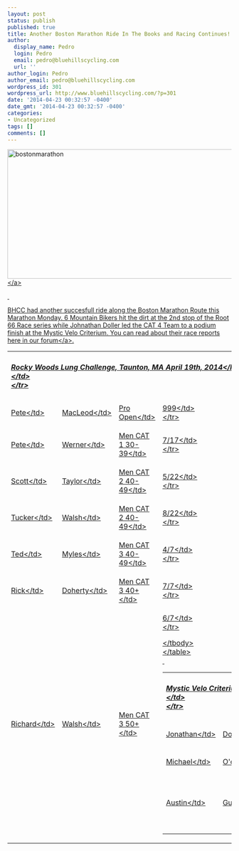 ```yaml
---
layout: post
status: publish
published: true
title: Another Boston Marathon Ride In The Books and Racing Continues!
author:
  display_name: Pedro
  login: Pedro
  email: pedro@bluehillscycling.com
  url: ''
author_login: Pedro
author_email: pedro@bluehillscycling.com
wordpress_id: 301
wordpress_url: http://www.bluehillscycling.com/?p=301
date: '2014-04-23 00:32:57 -0400'
date_gmt: '2014-04-23 00:32:57 -0400'
categories:
- Uncategorized
tags: []
comments: []
---
```

<p><a href="http:&#47;&#47;www.bluehillscycling.com&#47;BHCC-3&#47;wp-content&#47;uploads&#47;2014&#47;04&#47;bostonmarathon.jpg"><img class="alignnone size-full wp-image-312" alt="bostonmarathon" src="http:&#47;&#47;www.bluehillscycling.com&#47;BHCC-3&#47;wp-content&#47;uploads&#47;2014&#47;04&#47;bostonmarathon.jpg" width="545" height="291" &#47;><&#47;a></p>
<p>&nbsp;</p>
<p>BHCC had another succesfull ride along the Boston Marathon Route this Marathon Monday. 6 Mountain Bikers hit the dirt at the 2nd stop of the Root 66 Race series while Johnathan Doller led the CAT 4 Team to a podium finish at the Mystic Velo Criterium. You can read about their race reports <a href="http:&#47;&#47;http:&#47;&#47;www.bluehillscycling.com&#47;forum&#47;">here in our forum<&#47;a>.</p>
<table class="datatable1" width="100%">
<tbody>
<tr>
<td class="headerrow3" colspan="5">
<h5>Rocky Woods Lung Challenge, Taunton, MA April 19th, 2014<&#47;h5><br />
<&#47;td><br />
<&#47;tr></p>
<tr class="datarow2">
<td>Pete<&#47;td></p>
<td>MacLeod<&#47;td></p>
<td>Pro Open<&#47;td></p>
<td width="70px">999<&#47;td><br />
<&#47;tr></p>
<tr class="datarow1">
<td>Pete<&#47;td></p>
<td>Werner<&#47;td></p>
<td>Men CAT 1 30-39<&#47;td></p>
<td width="70px">7&#47;17<&#47;td><br />
<&#47;tr></p>
<tr class="datarow1">
<td>Scott<&#47;td></p>
<td>Taylor<&#47;td></p>
<td>Men CAT 2 40-49<&#47;td></p>
<td width="70px">5&#47;22<&#47;td><br />
<&#47;tr></p>
<tr class="datarow1">
<td>Tucker<&#47;td></p>
<td>Walsh<&#47;td></p>
<td>Men CAT 2 40-49<&#47;td></p>
<td width="70px">8&#47;22<&#47;td><br />
<&#47;tr></p>
<tr class="datarow1">
<td>Ted<&#47;td></p>
<td>Myles<&#47;td></p>
<td>Men CAT 3 40-49<&#47;td></p>
<td width="70px">4&#47;7<&#47;td><br />
<&#47;tr></p>
<tr class="datarow1">
<td>Rick<&#47;td></p>
<td>Doherty<&#47;td></p>
<td>Men CAT 3 40+<&#47;td></p>
<td width="70px">7&#47;7<&#47;td><br />
<&#47;tr></p>
<tr class="datarow1">
<td>Richard<&#47;td></p>
<td>Walsh<&#47;td></p>
<td>Men CAT 3 50+<&#47;td></p>
<td width="70px">6&#47;7<&#47;td><br />
<&#47;tr></p>
<p><&#47;tbody><br />
<&#47;table><br />
&nbsp;</p>
<table class="datatable1" width="100%">
<tbody>
<tr>
<td class="headerrow3" colspan="5">
<h5>Mystic Velo Criterium, April 19th, 2014<&#47;h5><br />
<&#47;td><br />
<&#47;tr></p>
<tr class="datarow2">
<td>Jonathan<&#47;td></p>
<td>Doller<&#47;td></p>
<td>Men Cat 4 Open<&#47;td></p>
<td width="70px">3&#47;36<&#47;td><br />
<&#47;tr></p>
<tr class="datarow1">
<td>Michael<&#47;td></p>
<td>O'donnell<&#47;td></p>
<td>Men Cat 4 Open<&#47;td></p>
<td width="70px">8&#47;36<&#47;td><br />
<&#47;tr></p>
<tr class="datarow1">
<td>Austin<&#47;td></p>
<td>Guyette<&#47;td></p>
<td>Men Cat 5 Open<&#47;td></p>
<td width="70px">8&#47;15<&#47;td><br />
<&#47;tr><br />
<&#47;tbody><br />
<&#47;table><br />
&nbsp;</p>
